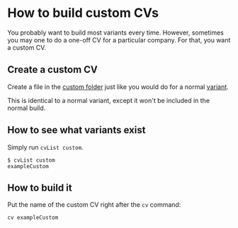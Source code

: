 <!-- Copyright (C) 2023  Kevin Sandom -->
# How to build custom CVs

You probably want to build most variants every time. However, sometimes you may one to do a one-off CV for a particular company. For that, you want a custom CV.

## Create a custom CV

Create a file in the [custom folder](https://github.com/ksandom/cvMangle/tree/main/examples/custom) just like you would do for a normal [variant](https://github.com/ksandom/cvMangle/tree/main/examples/variant).

This is identical to a normal variant, except it won't be included in the normal build.

## How to see what variants exist

Simply run `cvList custom`.

```
$ cvList custom
exampleCustom
```

## How to build it

Put the name of the custom CV right after the `cv` command:

```
cv exampleCustom
```
